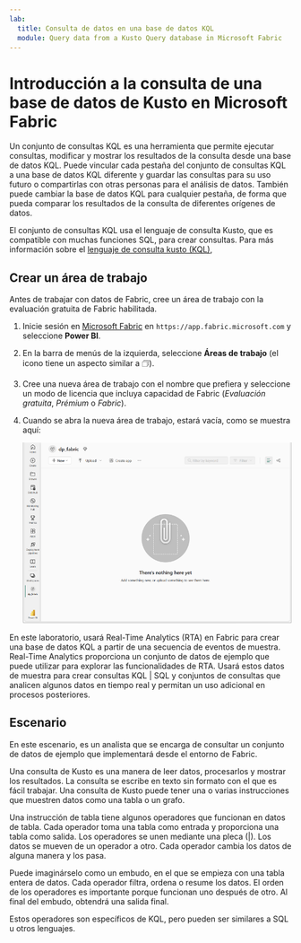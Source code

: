 ```yaml
---
lab:
  title: Consulta de datos en una base de datos KQL
  module: Query data from a Kusto Query database in Microsoft Fabric
---
```

# Introducción a la consulta de una base de datos de Kusto en Microsoft Fabric
Un conjunto de consultas KQL es una herramienta que permite ejecutar consultas, modificar y mostrar los resultados de la consulta desde una base de datos KQL. Puede vincular cada pestaña del conjunto de consultas KQL a una base de datos KQL diferente y guardar las consultas para su uso futuro o compartirlas con otras personas para el análisis de datos. También puede cambiar la base de datos KQL para cualquier pestaña, de forma que pueda comparar los resultados de la consulta de diferentes orígenes de datos.

El conjunto de consultas KQL usa el lenguaje de consulta Kusto, que es compatible con muchas funciones SQL, para crear consultas. Para más información sobre el [lenguaje de consulta kusto (KQL)](https://learn.microsoft.com/en-us/azure/data-explorer/kusto/query/?context=%2Ffabric%2Fcontext%2Fcontext), 

## Crear un área de trabajo

Antes de trabajar con datos de Fabric, cree un área de trabajo con la evaluación gratuita de Fabric habilitada.

1. Inicie sesión en [Microsoft Fabric](https://app.fabric.microsoft.com) en `https://app.fabric.microsoft.com` y seleccione **Power BI**.
2. En la barra de menús de la izquierda, seleccione **Áreas de trabajo** (el icono tiene un aspecto similar a &#128455;).
3. Cree una nueva área de trabajo con el nombre que prefiera y seleccione un modo de licencia que incluya capacidad de Fabric (*Evaluación gratuita*, *Prémium* o *Fabric*).
4. Cuando se abra la nueva área de trabajo, estará vacía, como se muestra aquí:

    ![Captura de pantalla de un área de trabajo vacía en Power BI.](./Images/new-workspace.png)

En este laboratorio, usará Real-Time Analytics (RTA) en Fabric para crear una base de datos KQL a partir de una secuencia de eventos de muestra. Real-Time Analytics proporciona un conjunto de datos de ejemplo que puede utilizar para explorar las funcionalidades de RTA. Usará estos datos de muestra para crear consultas KQL | SQL y conjuntos de consultas que analicen algunos datos en tiempo real y permitan un uso adicional en procesos posteriores.


## Escenario
En este escenario, es un analista que se encarga de consultar un conjunto de datos de ejemplo que implementará desde el entorno de Fabric.



Una consulta de Kusto es una manera de leer datos, procesarlos y mostrar los resultados. La consulta se escribe en texto sin formato con el que es fácil trabajar. Una consulta de Kusto puede tener una o varias instrucciones que muestren datos como una tabla o un grafo.

Una instrucción de tabla tiene algunos operadores que funcionan en datos de tabla. Cada operador toma una tabla como entrada y proporciona una tabla como salida. Los operadores se unen mediante una pleca (|). Los datos se mueven de un operador a otro. Cada operador cambia los datos de alguna manera y los pasa.

Puede imaginárselo como un embudo, en el que se empieza con una tabla entera de datos. Cada operador filtra, ordena o resume los datos. El orden de los operadores es importante porque funcionan uno después de otro. Al final del embudo, obtendrá una salida final.

Estos operadores son específicos de KQL, pero pueden ser similares a SQL u otros lenguajes.